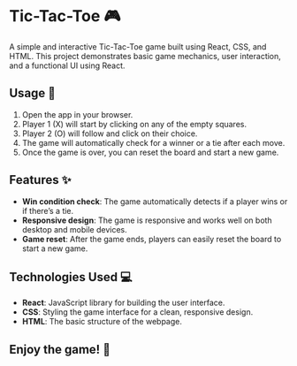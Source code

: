 # Tic-Tac-Toe 🎮

A simple and interactive Tic-Tac-Toe game built using React, CSS, and HTML. This project demonstrates basic game mechanics, user interaction, and a functional UI using React.

## Usage 🚀

1. Open the app in your browser.
2. Player 1 (X) will start by clicking on any of the empty squares.
3. Player 2 (O) will follow and click on their choice.
4. The game will automatically check for a winner or a tie after each move.
5. Once the game is over, you can reset the board and start a new game.

## Features ✨

- **Win condition check**: The game automatically detects if a player wins or if there’s a tie.
- **Responsive design**: The game is responsive and works well on both desktop and mobile devices.
- **Game reset**: After the game ends, players can easily reset the board to start a new game.

## Technologies Used 💻

- **React**: JavaScript library for building the user interface.
- **CSS**: Styling the game interface for a clean, responsive design.
- **HTML**: The basic structure of the webpage.

## Enjoy the game! 🎉
